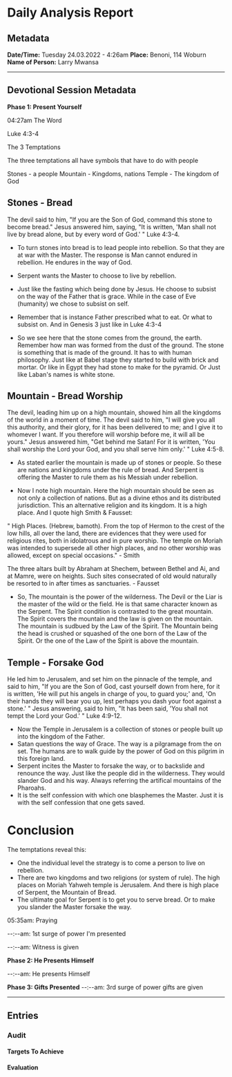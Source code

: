 # Daily Analysis Report

## Metadata

**Date/Time:** Tuesday 24.03.2022 - 4:26am
**Place:** Benoni, 114 Woburn
**Name of Person:** Larry Mwansa
____

## Devotional Session Metadata

**Phase 1: Present Yourself**

04:27am The Word

Luke 4:3-4

The 3 Temptations

The three temptations all have symbols that have to do with people

Stones - a people
Mountain - Kingdoms, nations
Temple - The kingdom of God

## Stones - Bread
The devil said to him, "If you are the Son of God, command this stone to become bread." Jesus answered him, saying, "It is written, 'Man shall not live by bread alone, but by every word of God.' " 
Luke 4:3-4.

* To turn stones into bread is to lead people into rebellion. So that they are at war with the Master. The response is Man cannot endured in rebellion. He endures in the way of God.

* Serpent wants the Master to choose to live by rebellion. 
* Just like the fasting which being done by Jesus. He choose to subsist on the way of the Father that is grace. While in the case of Eve (humanity) we chose to subsist on self.

* Remember that is instance Father prescribed what to eat. Or what to subsist on. And in Genesis 3 just like in Luke 4:3-4

* So we see here that the stone comes from the ground, the earth. Remember how man was formed from the dust of the ground. The stone is something that is made of the ground. It has to with human philosophy. Just like at Babel stage they started to build with brick and mortar. Or like in Egypt they had stone to make for the pyramid. Or Just like Laban's names is white stone.

## Mountain - Bread Worship
The devil, leading him up on a high mountain, showed him all the kingdoms of the world in a moment of time. The devil said to him, "I will give you all this authority, and their glory, for it has been delivered to me; and I give it to whomever I want. If you therefore will worship before me, it will all be yours." Jesus answered him, "Get behind me Satan! For it is written, 'You shall worship the Lord your God, and you shall serve him only.' " 
Luke 4:5-8.

* As stated earlier the mountain is made up of stones or people. So these are nations and kingdoms under the rule of bread. And Serpent is offering the Master to rule them as his Messiah under rebellion.

* Now I note high mountain. Here the high mountain should be seen as not only a collection of nations. But as a divine ethos and its distributed jurisdiction. This an alternative religion and its kingdom. It is a high place. And I quote high Smith & Fausset: 

" High Places. (Hebrew, bamoth). From the top of Hermon to the crest of the low hills, all over the land, there are evidences that they were used for religious rites, both in idolatrous and in pure worship. The temple on Moriah was intended to supersede all other high places, and no other worship was allowed, except on special occasions." - Smith

The three altars built by Abraham at Shechem, between Bethel and Ai, and at Mamre, were on heights. Such sites consecrated of old would naturally be resorted to in after times as sanctuaries. - Fausset

* So, The mountain is the power of the wilderness. The Devil or the Liar is the master of the wild or the field. He is that same character known as the Serpent. The Spirit condition is contrasted to the great mountain. The Spirit covers the mountain and the law is given on the mountain. The mountain is sudbued by the Law of the Spirit. The Mountain being the head is crushed or squashed of the one born of the Law of the Spirit. Or the one of the Law of the Spirit is above the mountain.


## Temple - Forsake God
He led him to Jerusalem, and set him on the pinnacle of the temple, and said to him, "If you are the Son of God, cast yourself down from here, for it is written, 'He will put his angels in charge of you, to guard you;' and, 'On their hands they will bear you up, lest perhaps you dash your foot against a stone.' " Jesus answering, said to him, "It has been said, 'You shall not tempt the Lord your God.' " 
Luke 4:9-12.

* Now the Temple in Jerusalem is a collection of stones or people built up into the kingdom of the Father. 
* Satan questions the way of Grace. The way is a pilgramage from the on set. The humans are to walk guide by the power of God on this pilgrim in this foreign land.
* Serpent incites the Master to forsake the way, or to backslide and renounce the way. Just like the people did in the wilderness. They would slander God and his way. Always referring the artifical mountains of the Pharoahs.  
* It is the self confession with which one blasphemes the Master. Just it is with the self confession that one gets saved.


# Conclusion
The temptations reveal this: 
* One the individual level the strategy is to come a person to live on rebellion.
* There are two kingdoms and two religions (or system of rule). The high places on Moriah Yahweh temple is Jerusalem. And there is high place of Serpent,  the Mountain of Bread. 
* The ultimate goal for Serpent is to get you to serve bread. Or to make you slander the Master forsake the way. 


05:35am: Praying

--:--am: 1st surge of power I'm presented

--:--am: Witness is given

**Phase 2: He Presents Himself**

--:--am: He presents Himself

**Phase 3: Gifts Presented**
--:--am: 3rd surge of power gifts are given

_______

## Entries



### Audit

#### Targets To Achieve

#### Evaluation
